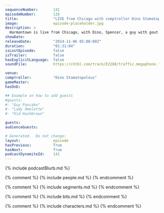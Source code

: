 ```yaml
---
sequenceNumber:       141
episodeNumber:        126
title:                "LIVE from Chicago with comptroller Dino Stamatopolous!"
image:                episode-placeholder.jpg
description: >
  Harmontown is live from Chicago, with Dino, Spencer, a guy with gout , a racism specialist and a live organist! Watch a full HD video of this episode at harmontown.com/live!
showDate:             
releaseDate:          "2014-11-06 05:08:00Z"
duration:             "01:31:04"
isLostEpisode:        false
isTrailer:            false
hasExplicitLanguage:  false
soundFile:            https://chtbl.com/track/E2288/traffic.megaphone.fm/STA2596802380.mp3?updated=1561593457

venue:                
comptroller:          "Dino Stamatopolous"
gameMaster:           
hasDnD:               

## Example on how to add guests
#guests:
#- "Guy Pancake"
#- "Lady Omelette"
#- "Kid Hashbrown"

guests:
audienceGuests:

# Generated.  Do not change:
layout:               episode
hasPrevious:          True
hasNext:              True
podcastDynamiteId:    141
---
```


{% include podcastBlurb.md %}

{% comment %}
{% include people.md %}
{% endcomment %}

{% comment %}
{% include segments.md %}
{% endcomment %}

{% comment %}
{% include bits.md %}
{% endcomment %}

{% comment %}
{% include characters.md %}
{% endcomment %}
